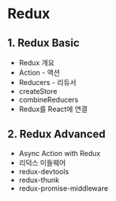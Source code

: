 # Redux

## 1. Redux Basic
  - Redux 개요
  - Action - 액션
  - Reducers - 리듀서
  - createStore
  - combineReducers
  - Redux를 React에 연결

## 2. Redux Advanced
  - Async Action with Redux
  - 리덕스 미들웨어
  - redux-devtools
  - redux-thunk
  - redux-promise-middleware
